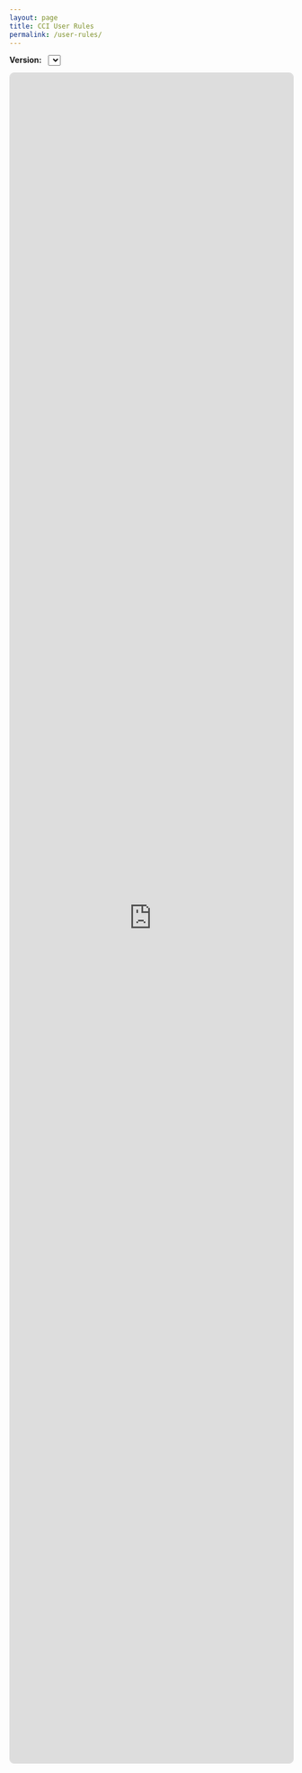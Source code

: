 ```yaml
---
layout: page
title: CCI User Rules
permalink: /user-rules/
---
```


<div style="margin:.75rem 0;">
  <label for="version-select"><strong>Version:</strong></label>
  <select id="version-select" style="margin-left:.5rem;"></select>
</div>

<iframe id="rules-frame"
        src="https://cci-gu-sweden.github.io/cci-user-rules/latest/"
        style="width:100%;height:75vh;border:1px solid #ddd;border-radius:8px;"
        loading="lazy"></iframe>

<script>
(async function () {
  const repo = 'CCI-GU-Sweden/cci-user-rules';
  const base = 'https://cci-gu-sweden.github.io/cci-user-rules';
  const select = document.getElementById('version-select');
  try {
    const r = await fetch(`https://api.github.com/repos/${repo}/tags`, {
      headers: { 'Accept': 'application/vnd.github+json' }, cache: 'no-store'
    });
    const tags = await r.json();               // [{name: "v1.2.3"}, ...]
    // sort semver desc
    tags.sort((a,b) => b.name.localeCompare(a.name, undefined, {numeric:true, sensitivity:'base'}));
    for (const t of tags) {
      const o = document.createElement('option');
      o.value = `${base}/versions/${t.name}/`;
      o.textContent = t.name;
      select.appendChild(o);
    }
    select.addEventListener('change', e => {
      document.getElementById('rules-frame').src = e.target.value;
    });
  } catch (e) {
    console.warn('Could not load tags; falling back to latest.', e);
  }
})();
</script>
